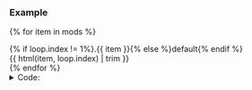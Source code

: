 ### Example

<div class="l-fret11ty-flex">
<div class="Box">

{% for item in mods %}
<div class="Box-row">
<div class="pb-3">
<span class="Label Label--large f5 text-mono">{% if loop.index != 1%}.{{ item }}{% else %}default{% endif %}</span>
</div>
{{ html(item, loop.index) | trim }}
</div>
{% endfor %}
<div class="Box-row">
<details class="mb-0">
<summary>Code:</summary>

```html
{{ html(item, 0) | trim }}
```
</details>
</div>
</div>
</div>

